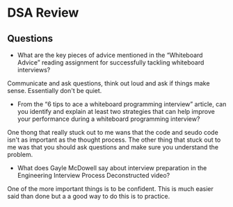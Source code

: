 # DSA Review

## Questions

- What are the key pieces of advice mentioned in the “Whiteboard Advice” reading assignment for successfully tackling whiteboard interviews?

Communicate and ask questions, think out loud and ask if things make sense. Essentially don't be quiet.

- From the “6 tips to ace a whiteboard programming interview” article, can you identify and explain at least two strategies that can help improve your performance during a whiteboard programming interview?

One thong that really stuck out to me wans that the code and seudo code isn't as important as the thought process. The other thing that stuck out to me was that you should ask questions and make sure you understand the problem. 

- What does Gayle McDowell say about interview preparation in the Engineering Interview Process Deconstructed video?

One of the more important things is to be confident. This is much easier said than done but a a good way to do this is to practice. 
